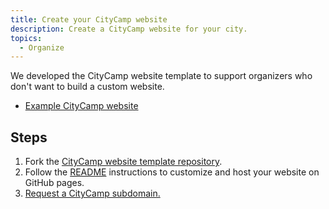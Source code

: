 ```yaml
---
title: Create your CityCamp website
description: Create a CityCamp website for your city.
topics:
  - Organize
---
```


We developed the CityCamp website template to support organizers who don't want to build a custom website.

- [Example CityCamp website](https:///citycamp-website-template.citycamp.com)

## Steps

1. Fork the [CityCamp website template repository](https://github.com/citycamp/citycamp-website-template).
1. Follow the [README](https://github.com/citycamp/citycamp-website-template/blob/main/README.md) instructions to customize and host your website on GitHub pages.
1. [Request a CityCamp subdomain.](/subdomain-request)
